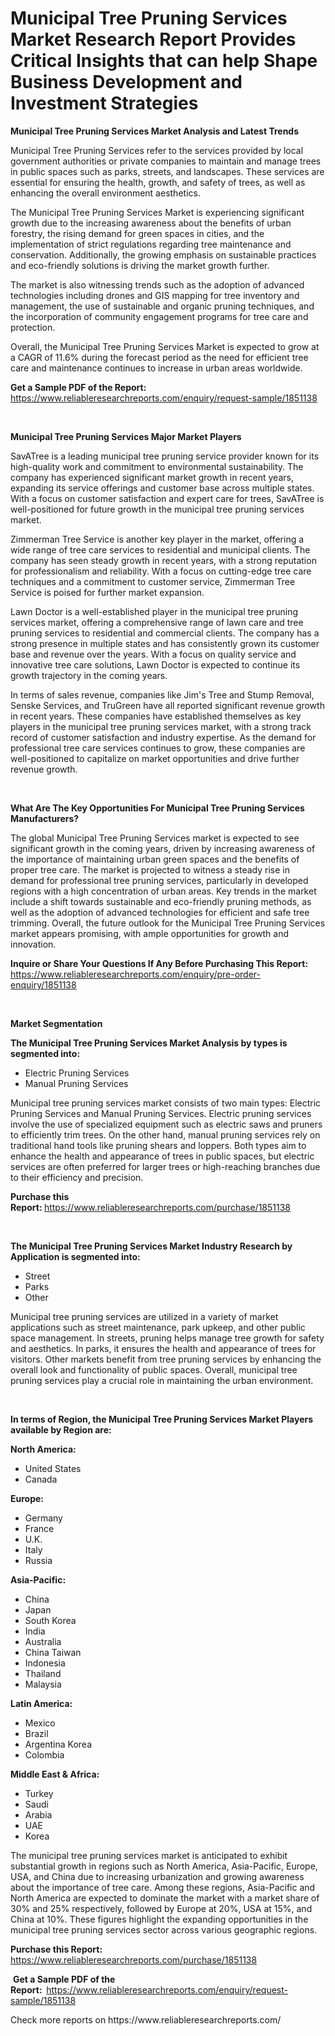 <p><h1>Municipal Tree Pruning Services Market Research Report Provides Critical Insights that can help Shape Business Development and Investment Strategies</h1></p><p><strong>Municipal Tree Pruning Services Market Analysis and Latest Trends</strong></p>
<p><p>Municipal Tree Pruning Services refer to the services provided by local government authorities or private companies to maintain and manage trees in public spaces such as parks, streets, and landscapes. These services are essential for ensuring the health, growth, and safety of trees, as well as enhancing the overall environment aesthetics.</p><p>The Municipal Tree Pruning Services Market is experiencing significant growth due to the increasing awareness about the benefits of urban forestry, the rising demand for green spaces in cities, and the implementation of strict regulations regarding tree maintenance and conservation. Additionally, the growing emphasis on sustainable practices and eco-friendly solutions is driving the market growth further.</p><p>The market is also witnessing trends such as the adoption of advanced technologies including drones and GIS mapping for tree inventory and management, the use of sustainable and organic pruning techniques, and the incorporation of community engagement programs for tree care and protection.</p><p>Overall, the Municipal Tree Pruning Services Market is expected to grow at a CAGR of 11.6% during the forecast period as the need for efficient tree care and maintenance continues to increase in urban areas worldwide.</p></p>
<p><strong>Get a Sample PDF of the Report:&nbsp;</strong> <a href="https://www.reliableresearchreports.com/enquiry/request-sample/1851138">https://www.reliableresearchreports.com/enquiry/request-sample/1851138</a></p>
<p>&nbsp;</p>
<p><strong>Municipal Tree Pruning Services Major Market Players</strong></p>
<p><p>SavATree is a leading municipal tree pruning service provider known for its high-quality work and commitment to environmental sustainability. The company has experienced significant market growth in recent years, expanding its service offerings and customer base across multiple states. With a focus on customer satisfaction and expert care for trees, SavATree is well-positioned for future growth in the municipal tree pruning services market.</p><p>Zimmerman Tree Service is another key player in the market, offering a wide range of tree care services to residential and municipal clients. The company has seen steady growth in recent years, with a strong reputation for professionalism and reliability. With a focus on cutting-edge tree care techniques and a commitment to customer service, Zimmerman Tree Service is poised for further market expansion.</p><p>Lawn Doctor is a well-established player in the municipal tree pruning services market, offering a comprehensive range of lawn care and tree pruning services to residential and commercial clients. The company has a strong presence in multiple states and has consistently grown its customer base and revenue over the years. With a focus on quality service and innovative tree care solutions, Lawn Doctor is expected to continue its growth trajectory in the coming years.</p><p>In terms of sales revenue, companies like Jim's Tree and Stump Removal, Senske Services, and TruGreen have all reported significant revenue growth in recent years. These companies have established themselves as key players in the municipal tree pruning services market, with a strong track record of customer satisfaction and industry expertise. As the demand for professional tree care services continues to grow, these companies are well-positioned to capitalize on market opportunities and drive further revenue growth.</p></p>
<p>&nbsp;</p>
<p><strong>What Are The Key Opportunities For Municipal Tree Pruning Services Manufacturers?</strong></p>
<p><p>The global Municipal Tree Pruning Services market is expected to see significant growth in the coming years, driven by increasing awareness of the importance of maintaining urban green spaces and the benefits of proper tree care. The market is projected to witness a steady rise in demand for professional tree pruning services, particularly in developed regions with a high concentration of urban areas. Key trends in the market include a shift towards sustainable and eco-friendly pruning methods, as well as the adoption of advanced technologies for efficient and safe tree trimming. Overall, the future outlook for the Municipal Tree Pruning Services market appears promising, with ample opportunities for growth and innovation.</p></p>
<p><strong>Inquire or Share Your Questions If Any Before Purchasing This Report:</strong> <a href="https://www.reliableresearchreports.com/enquiry/pre-order-enquiry/1851138">https://www.reliableresearchreports.com/enquiry/pre-order-enquiry/1851138</a></p>
<p>&nbsp;</p>
<p><strong>Market Segmentation</strong></p>
<p><strong>The Municipal Tree Pruning Services Market Analysis by types is segmented into:</strong></p>
<p><ul><li>Electric Pruning Services</li><li>Manual Pruning Services</li></ul></p>
<p><p>Municipal tree pruning services market consists of two main types: Electric Pruning Services and Manual Pruning Services. Electric pruning services involve the use of specialized equipment such as electric saws and pruners to efficiently trim trees. On the other hand, manual pruning services rely on traditional hand tools like pruning shears and loppers. Both types aim to enhance the health and appearance of trees in public spaces, but electric services are often preferred for larger trees or high-reaching branches due to their efficiency and precision.</p></p>
<p><strong>Purchase this Report:&nbsp;</strong><a href="https://www.reliableresearchreports.com/purchase/1851138">https://www.reliableresearchreports.com/purchase/1851138</a></p>
<p>&nbsp;</p>
<p><strong>The Municipal Tree Pruning Services Market Industry Research by Application is segmented into:</strong></p>
<p><ul><li>Street</li><li>Parks</li><li>Other</li></ul></p>
<p><p>Municipal tree pruning services are utilized in a variety of market applications such as street maintenance, park upkeep, and other public space management. In streets, pruning helps manage tree growth for safety and aesthetics. In parks, it ensures the health and appearance of trees for visitors. Other markets benefit from tree pruning services by enhancing the overall look and functionality of public spaces. Overall, municipal tree pruning services play a crucial role in maintaining the urban environment.</p></p>
<p>&nbsp;</p>
<p><strong>In terms of Region, the Municipal Tree Pruning Services Market Players available by Region are:</strong></p>
<p>
    <p> <strong> North America: </strong>
        <ul>
            <li>United States</li>
            <li>Canada</li>
        </ul>
        </p> 
    <p> <strong> Europe: </strong>
        <ul>
            <li>Germany</li>
            <li>France</li>
            <li>U.K.</li>
            <li>Italy</li>
            <li>Russia</li>
        </ul>
        </p> 
    <p> <strong> Asia-Pacific: </strong>
        <ul>
            <li>China</li>
            <li>Japan</li>
            <li>South Korea</li>
            <li>India</li>
            <li>Australia</li>
            <li>China Taiwan</li>
            <li>Indonesia</li>
            <li>Thailand</li>
            <li>Malaysia</li>
        </ul>
        </p> 
    <p> <strong> Latin America: </strong>
        <ul>
            <li>Mexico</li>
            <li>Brazil</li>
            <li>Argentina Korea</li>
            <li>Colombia</li>
        </ul>
        </p> 
    <p> <strong> Middle East & Africa: </strong>
        <ul>
            <li>Turkey</li>
            <li>Saudi</li>
            <li>Arabia</li>
            <li>UAE</li>
            <li>Korea</li>
        </ul>
    </p>
    </p>
<p><p>The municipal tree pruning services market is anticipated to exhibit substantial growth in regions such as North America, Asia-Pacific, Europe, USA, and China due to increasing urbanization and growing awareness about the importance of tree care. Among these regions, Asia-Pacific and North America are expected to dominate the market with a market share of 30% and 25% respectively, followed by Europe at 20%, USA at 15%, and China at 10%. These figures highlight the expanding opportunities in the municipal tree pruning services sector across various geographic regions.</p></p>
<p><strong>Purchase this Report: </strong><a href="https://www.reliableresearchreports.com/purchase/1851138">https://www.reliableresearchreports.com/purchase/1851138</a></p>
<p>&nbsp;<strong>Get a Sample PDF of the Report:&nbsp;&nbsp;</strong><a href="https://www.reliableresearchreports.com/enquiry/request-sample/1851138">https://www.reliableresearchreports.com/enquiry/request-sample/1851138</a></p>
<p><strong></strong></p>
<p>Check more reports on https://www.reliableresearchreports.com/</p>